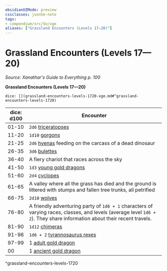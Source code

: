 ```yaml
---
obsidianUIMode: preview
cssclasses: json5e-note
tags:
- compendium/src/5e/xge
aliases: ["Grassland Encounters (Levels 17—20)"]
---
```

# Grassland Encounters (Levels 17—20)
*Source: Xanathar's Guide to Everything p. 100* 

**Grassland Encounters (Levels 17—20)**

`dice: [](grassland-encounters-levels-1720-xge.md#^grassland-encounters-levels-1720)`

| dice: d100 | Encounter |
|------------|-----------|
| 01-10 | `2d6` [triceratopses](Mechanics/bestiary/beast/triceratops.md) |
| 11-20 | `1d10` [gorgons](Mechanics/bestiary/monstrosity/gorgon.md) |
| 21-25 | `2d6` [hyenas](Mechanics/bestiary/beast/hyena.md) feeding on the carcass of a dead dinosaur |
| 26-35 | `3d6` [bulettes](Mechanics/bestiary/monstrosity/bulette.md) |
| 36-40 | A fiery chariot that races across the sky |
| 41-50 | `1d3` [young gold dragons](Mechanics/bestiary/dragon/young-gold-dragon.md) |
| 51-60 | `2d4` [cyclopes](Mechanics/bestiary/giant/cyclops.md) |
| 61-65 | A valley where all the grass has died and the ground is littered with stumps and fallen tree trunks, all petrified |
| 66-75 | `2d10` [wolves](Mechanics/bestiary/beast/wolf.md) |
| 76-80 | A friendly adventuring party of `1d6 + 1` characters of varying races, classes, and levels (average level `1d6 + 2`). They share information about their recent travels. |
| 81-90 | `1d12` [chimeras](Mechanics/bestiary/monstrosity/chimera.md) |
| 91-96 | `1d6 + 2` [tyrannosaurus rexes](Mechanics/bestiary/beast/tyrannosaurus-rex.md) |
| 97-99 | 1 [adult gold dragon](Mechanics/bestiary/dragon/adult-gold-dragon.md) |
| 00 | 1 [ancient gold dragon](Mechanics/bestiary/dragon/ancient-gold-dragon.md) |
^grassland-encounters-levels-1720